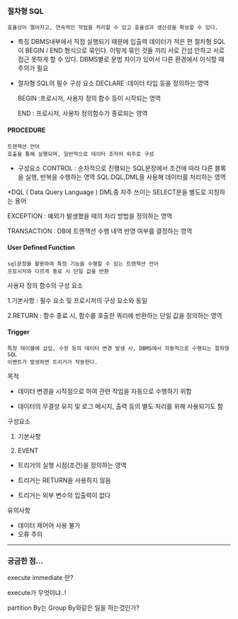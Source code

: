 ### 절차형 SQL 

    효율성이 떨어지고, 연속적인 작업을 처리할 수 있고 효율성과 생산성을 확보할 수 있다. 

- 특징 
  DBMS내부에서 직접 실행되기 때문에 입출력 데이터가 적은 편
  절차형 SQL 이 BEGIN / END 형식으로 묶인다.  이렇게 묶인 것들 끼리 서로 간섭 안하고 서로 접근 못하게 할 수 있다.
  DBMS별로 문법 차이가 있어서 다른 환경에서 이식할 때 주의가 필요
- 절차형 SQL의 필수 구성 요소
  DECLARE :데이터 타입 등을 정의하는 영역
  
  BEGIN :프로시저, 사용자 정의 함수 등이 시작되는 영역
  
  END : 프로시저, 사용자 정의함수가 종료되는 영역
  
#### PROCEDURE
    트랜잭션 언어
    호출을 통해 실행되며, 일반적으로 데이터 조작어 위주로 구성

- 구성요소 
CONTROL : 순차적으로 진행되는 SQL문장에서 조건에 따라 다른 블록을 실행, 반복을 수행하는 영역
SQL:DQL,DML을 사용해 데이터를 처리하는 영역

*DQL ( Data Query Language )
    DML중 자주 쓰이는 SELECT문을 별도로 지칭하는 용어
    
EXCEPTION : 예외가 발생했을 때의 처리 방법을 정의하는 영역

TRANSACTION : DB에 트랜잭션 수행 내역 반영 여부를 결정하는 영역

#### User Defined Function
    sql문장을 활용하여 특정 기능을 수행할 수 있는 트랜잭션 언어
    프로시저와 다르게 종료 시 단일 값을 반환

사용자 정의 함수의 구성 요소

1.기본사항 : 필수 요소 및 프로시저의 구성 요소와 동일

2.RETURN : 함수 종료 시, 함수를 호출한 쿼리에 반환하는 단일 값을 정의하는 영역

#### Trigger

    특정 테이블에 삽입, 수정 등의 데이터 변경 발생 시, DBMS에서 자동적으로 수행되는 절차형 SQL
    이벤트가 발생하면 트리거가 작동한다.

목적

- 데이터 변경을 시작점으로 하여 관련 작업을 자동으로 수행하기 위함

- 데이터의 무결성 유지 및 로그 메시지, 출력 등의 별도 처리를 위해 사용되기도 함

구성요소

1. 기본사항 

2. EVENT 
  - 트리거의 실행 시점(조건)을 정의하는 영역

  - 트리거는 RETURN을 사용하지 않음

  - 트리거는 외부 변수의 입출력이 없다 
  
  
유의사항

- 데이터 제어어 사용 불가
- 오류 주의

------------------------------------------------------------------------------------
### 궁금한 점... 

execute immediate 란?

execute가 무엇이냐..!

partition By는 Group By와같은 일을 하는것인가?
